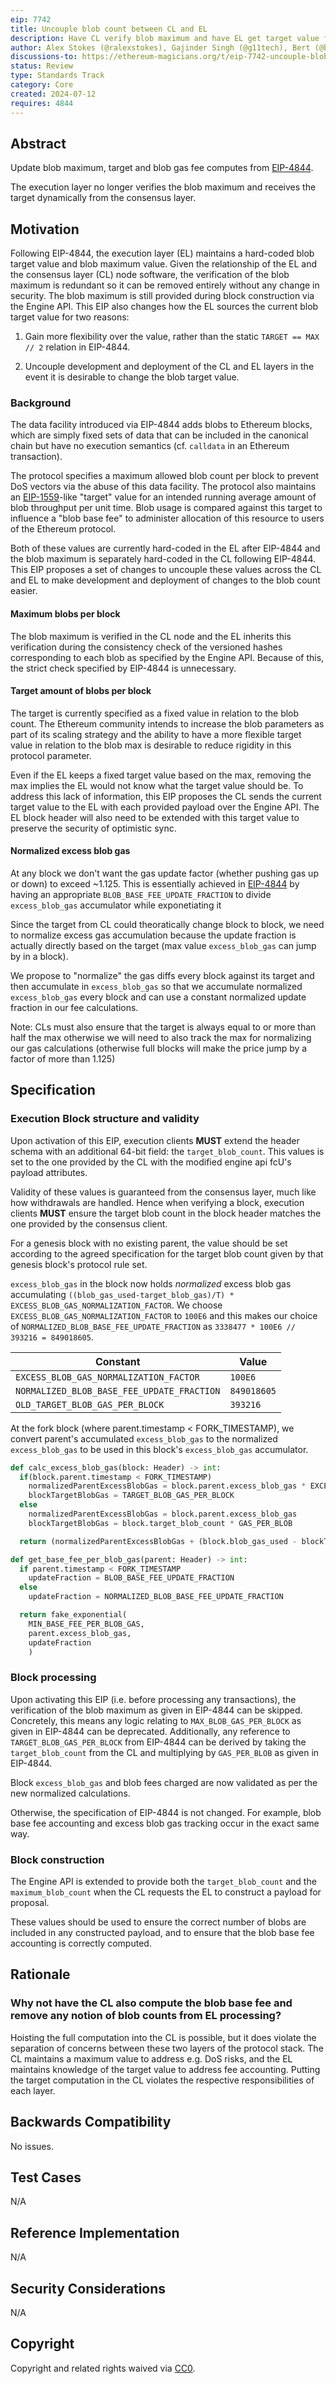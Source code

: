 ```yaml
---
eip: 7742
title: Uncouple blob count between CL and EL
description: Have CL verify blob maximum and have EL get target value from CL
author: Alex Stokes (@ralexstokes), Gajinder Singh (@g11tech), Bert (@bkellerman)
discussions-to: https://ethereum-magicians.org/t/eip-7742-uncouple-blob-count-between-cl-and-el/20550
status: Review
type: Standards Track
category: Core
created: 2024-07-12
requires: 4844
---
```


## Abstract

Update blob maximum, target and blob gas fee computes from [EIP-4844](./eip-4844.md).

The execution layer no longer verifies the blob maximum and receives the target dynamically from the consensus layer.

## Motivation

Following EIP-4844, the execution layer (EL) maintains a hard-coded blob target value and blob maximum value. Given the relationship
of the EL and the consensus layer (CL) node software, the verification of the blob maximum is redundant so it can be removed
entirely without any change in security. The blob maximum is still provided during block construction via the Engine API.
This EIP also changes how the EL sources the current blob target value for two reasons:

1) Gain more flexibility over the value, rather than the static `TARGET == MAX // 2` relation in EIP-4844.

2) Uncouple development and deployment of the CL and EL layers in the event it is desirable to change the blob target value.

### Background

The data facility introduced via EIP-4844 adds blobs to Ethereum blocks, which are simply fixed sets of data that can be
included in the canonical chain but have no execution semantics (cf. `calldata` in an Ethereum transaction).

The protocol specifies a maximum allowed blob count per block to prevent DoS vectors via the abuse of this data facility.
The protocol also maintains an [EIP-1559](./eip-1559.md)-like "target" value for an intended running average amount of blob throughput per
unit time. Blob usage is compared against this target to influence a "blob base fee" to administer allocation of this
resource to users of the Ethereum protocol.

Both of these values are currently hard-coded in the EL after EIP-4844 and the blob maximum is separately hard-coded in
the CL following EIP-4844. This EIP proposes a set of changes to uncouple these values across the CL and EL to make development
and deployment of changes to the blob count easier.

#### Maximum blobs per block

The blob maximum is verified in the CL node and the EL inherits this verification during the consistency check of the versioned hashes corresponding to each blob as specified by the Engine API. Because of this, the strict check specified by EIP-4844 is unnecessary.

#### Target amount of blobs per block

The target is currently specified as a fixed value in relation to the blob count. The Ethereum community intends to increase the blob parameters as part of its scaling strategy and the ability to have a more flexible target value in relation to the blob max is desirable to reduce rigidity in this protocol parameter.

Even if the EL keeps a fixed target value based on the max, removing the max implies the EL would not know what the target value should be. To address this lack of information, this EIP proposes the CL sends the current target value to the EL with each provided payload over the Engine API. The EL block header will also need to be extended with this target value to preserve the security of optimistic sync.

#### Normalized excess blob gas

At any block we don't want the gas update factor (whether pushing gas up or down) to exceed ~1.125. This is essentially achieved in [EIP-4844](./eip-4844.md) by having an appropriate `BLOB_BASE_FEE_UPDATE_FRACTION` to divide `excess_blob_gas` accumulator while exponetiating it

Since the target from CL could theoratically change block to block, we need to normalize excess gas accumulation because the update fraction is actually directly based on the target (max value `excess_blob_gas` can jump by in a block).

We propose to "normalize" the gas diffs every block against its target and then accumulate in `excess_blob_gas` so that we accumulate normalized `excess_blob_gas` every block and can use a constant normalized update fraction in our fee calculations.

Note: CLs must also ensure that the target is always equal to or more than half the max otherwise we will need to also track the max for normalizing our gas calculations (otherwise full blocks will make the price jump by a factor of more than 1.125)

## Specification

### Execution Block structure and validity

Upon activation of this EIP, execution clients **MUST** extend the header schema with an
additional 64-bit field: the `target_blob_count`. This values is set to the one provided by the CL with the modified engine api fcU's payload attributes.

Validity of these values is guaranteed from the consensus layer, much like how withdrawals are handled. Hence when verifying a block, execution clients **MUST** ensure the target blob count in the block header matches the one provided by the consensus client.

For a genesis block with no existing parent, the value should be set according to the agreed specification for the target blob count given by that genesis block's protocol rule set.

`excess_blob_gas` in the block now holds _normalized_ excess blob gas accumulating `((blob_gas_used-target_blob_gas)/T) * EXCESS_BLOB_GAS_NORMALIZATION_FACTOR`. We choose `EXCESS_BLOB_GAS_NORMALIZATION_FACTOR` to `100E6` and this makes our choice of `NORMALIZED_BLOB_BASE_FEE_UPDATE_FRACTION` as `3338477 * 100E6 // 393216 = 849018605`.

| Constant | Value |
| - | - |
| `EXCESS_BLOB_GAS_NORMALIZATION_FACTOR` | `100E6` |
| `NORMALIZED_BLOB_BASE_FEE_UPDATE_FRACTION` | `849018605` |
| `OLD_TARGET_BLOB_GAS_PER_BLOCK` | `393216` |

At the fork block (where parent.timestamp < FORK_TIMESTAMP), we convert parent's accumulated `excess_blob_gas` to the normalized `excess_blob_gas` to be used in this block's `excess_blob_gas` accumulator.

```python
def calc_excess_blob_gas(block: Header) -> int:
  if(block.parent.timestamp < FORK_TIMESTAMP)
    normalizedParentExcessBlobGas = block.parent.excess_blob_gas * EXCESS_BLOB_GAS_NORMALIZATION_FACTOR // OLD_TARGET_BLOB_GAS_PER_BLOCK
    blockTargetBlobGas = TARGET_BLOB_GAS_PER_BLOCK
  else
    normalizedParentExcessBlobGas = block.parent.excess_blob_gas
    blockTargetBlobGas = block.target_blob_count * GAS_PER_BLOB

  return (normalizedParentExcessBlobGas + (block.blob_gas_used - blockTargetBlobGas) * EXCESS_BLOB_GAS_NORMALIZATION_FACTOR // blockTargetBlobGas)

def get_base_fee_per_blob_gas(parent: Header) -> int:
  if parent.timestamp < FORK_TIMESTAMP
    updateFraction = BLOB_BASE_FEE_UPDATE_FRACTION
  else
    updateFraction = NORMALIZED_BLOB_BASE_FEE_UPDATE_FRACTION

  return fake_exponential(
    MIN_BASE_FEE_PER_BLOB_GAS,
    parent.excess_blob_gas,
    updateFraction
    )
```

### Block processing

Upon activating this EIP (i.e. before processing any transactions),
the verification of the blob maximum as given in EIP-4844 can be skipped. Concretely, this means any logic relating
to `MAX_BLOB_GAS_PER_BLOCK` as given in EIP-4844 can be deprecated.
Additionally, any reference to `TARGET_BLOB_GAS_PER_BLOCK` from EIP-4844 can be derived by taking the `target_blob_count` from the CL and multiplying by `GAS_PER_BLOB` as given in EIP-4844.

Block `excess_blob_gas` and blob fees charged are now validated as per the new normalized calculations.

Otherwise, the specification of EIP-4844 is not changed. For example, blob base fee accounting and excess blob gas tracking occur in the exact same way.

### Block construction

The Engine API is extended to provide both the `target_blob_count` and the `maximum_blob_count` when the CL requests the EL to construct a payload for proposal.

These values should be used to ensure the correct number of blobs are included in any constructed payload, and to ensure that the blob base fee accounting is correctly computed.

## Rationale

### Why not have the CL also compute the blob base fee and remove any notion of blob counts from EL processing?

Hoisting the full computation into the CL is possible, but it does violate the separation of concerns between these two layers of the protocol stack.
The CL maintains a maximum value to address e.g. DoS risks, and the EL maintains knowledge of the target value to address fee accounting.
Putting the target computation in the CL violates the respective responsibilities of each layer.

## Backwards Compatibility

No issues.

## Test Cases

N/A

## Reference Implementation

N/A

## Security Considerations

N/A

## Copyright

Copyright and related rights waived via [CC0](../LICENSE.md).
